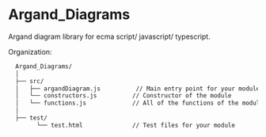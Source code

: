 # Argand_Diagrams
Argand diagram library for ecma script/ javascript/ typescript.

Organization:
```md
  Argand_Diagrams/
  │
  ├── src/
  │   ├── argandDiagram.js          // Main entry point for your module
  │   └── constructors.js          // Constructor of the module
  │   └── functions.js             // All of the functions of the module
  │
  ├── test/
        └── test.html              // Test files for your module
```
